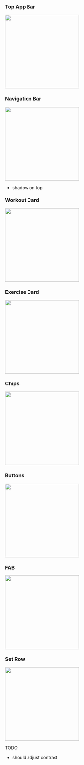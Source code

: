 ### Top App Bar
<image src="https://github.com/EduardDumitrescul/FitnessTracker/assets/71341569/2be3bb2b-3fa2-4608-97a2-d3ecb42d8afd" width="240"/>


### Navigation Bar
<image src="https://github.com/EduardDumitrescul/FitnessTracker/assets/71341569/3746b7c7-5b2f-482d-8566-21832599ee15" width="240"/>

- shadow on top

### Workout Card
<image src="https://github.com/EduardDumitrescul/FitnessTracker/assets/71341569/239e2f69-9938-4adf-8ed1-c1c34b4898a8" width="240"/>

### Exercise Card
<image src="https://github.com/EduardDumitrescul/FitnessTracker/assets/71341569/2796c378-e14d-43f2-875f-65aab965b955" width="240"/>




### Chips
<image src="https://github.com/EduardDumitrescul/FitnessTracker/assets/71341569/202c41cd-b8c4-4ee5-8190-bd8d2d18a50d" width="240"/>

### Buttons
<image src="https://github.com/EduardDumitrescul/FitnessTracker/assets/71341569/830db9a5-e6cb-4b74-a2a0-00c984d062d7" width="240"/>



### FAB
<image src="https://github.com/EduardDumitrescul/FitnessTracker/assets/71341569/0d2dbddb-0d71-4e1f-84ee-a3d3a7956d91" width="240"/>

### Set Row
<image src="https://github.com/EduardDumitrescul/FitnessTracker/assets/71341569/f01f067f-93f8-4647-9a35-1f02bb8460e0" width="240"/>



TODO
- should adjust contrast
